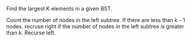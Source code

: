 Find the largest K elements in a given BST. 

Count the number of nodes in the left subtree. If there are less than k - 1 nodes. 
recruse right
if the number of nodes in the left subtree is greater than k. Recurse left. 
